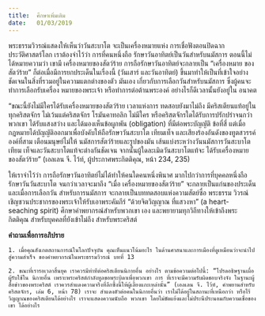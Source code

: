 ```yaml
---
title:  ศึกษาเพิ่มเติม
date:   01/03/2019
---
```


พระธรรมวิวรณ์แสดงให้เห็นว่าวันสะบาโต จะเป็นเครื่องหมายแห่ง การเชื่อฟังตอนปิดฉากประวัติศาสตร์โลก เราต้องจำไว้ว่า การที่คนหนึ่งถือ รักษาวันอาทิตย์เป็นวันสำหรับนมัสการ ตอนนี้ไม่ได้หมายความว่า เขามี เครื่องหมายของสัตว์ร้าย การถือรักษาวันอาทิตย์จะกลายเป็น “เครื่องหมาย ของสัตว์ร้าย” ก็ต่อเมื่อมีการยกประเด็นในเรื่องนี้ (วันเสาร์ และวันอาทิตย์) ขึ้นมาทำให้เป็นที่เข้าใจอย่างชัดเจนในสิ่งที่รวมอยู่ในความแตกต่างของตัว มันเอง เกี่ยวกับการเลือกวันสำหรับนมัสการ ซึ่งผู้คนจะทำการเลือกรับเครื่อง หมายของพระเจ้า หรือทำการต่อต้านพระองค์ อย่างไรก็ดีเวลานั้นยังอยู่ใน อนาคต

“ขณะนี้ยังไม่มีใครได้รับเครื่องหมายของสัตว์ร้าย เวลาแห่งการ ทดสอบยังมาไม่ถึง มีคริสเตียนแท้อยู่ในทุกคริสตจักร ไม่เว้นแต่คริสตจักร โรมันคาทอลิก ไม่มีใคร หรือคริสตจักรใดได้รับการปรักปรำจนกว่าพวกเขา ได้รับแสงสว่าง และได้มองเห็นข้อผูกพัน (obligation) ที่มีต่อพระบัญญัติ ข้อที่สี่ แต่เมื่อกฎหมายได้บัญญัติออกมาเพื่อบังคับให้ถือรักษาวันสะบาโต เทียมเท็จ และเสียงร้องอันดังของทูตสวรรค์องค์ที่สาม เตือนมนุษย์ไม่ให้ นมัสการสัตว์ร้ายและรูปของมัน เส้นแบ่งระหว่างวันนมัสการวันสะบาโตเทียม เท็จและวันสะบาโตแท้จะต่างกันชัดเจน จากนั้นผู้ใดละเมิดวันสะบาโตแท้จะ ได้รับเครื่องหมายของสัตว์ร้าย” (เอลเลน จี. ไว้ท์, ผู้ประกาศพระกิตติคุณ, หน้า 234, 235)

ให้เราจำไว้ว่า การถือรักษาวันอาทิตย์ไม่ได้ทำให้คนใดคนหนึ่งพินาศ มากไปกว่าการที่บุคคลหนึ่งถือรักษาวันวันสะบาโต จนกว่าเวลาจะมาถึง “เมื่อ เครื่องหมายของสัตว์ร้าย” จะกลายเป็นแก่นของประเด็น และเมื่อการเลือกวัน สำหรับการนมัสการ จะกลายเป็นบททดสอบแห่งความสัตย์ซื่อ พระธรรม วิวรณ์เชิญชวนประชากรของพระเจ้าให้รับเอาพระคัมภีร์ “ด้วยจิตวิญญาณ ที่แสวงหา” (a heart-seaching spirit) ศึกษาคำพยากรณ์สำหรับพวกเขา เอง และพยายามทุกวิถีทางให้เข้าถึงพระกิตติคุณ สำหรับบุคคลที่ยังเข้าไม่ถึง สำหรับพระคริสต์

**คำถามเพื่อการอภิปราย**

`1. เมื่อคุณสังเกตสถานการณ์ในโลกปัจจุบัน คุณเห็นแนวโน้มอะไร ในด้านศาสนาและการเมืองที่ดูเหมือนว่าจะนำไปสู่ความสำเร็จ ของคำพยากรณ์ในพระธรรมวิวรณ์ บทที่ 13`

`2. ขณะที่เรารอเวลาสิ้นยุค เราควรมีท่าทีต่อคริสเตียนนิกายอื่น อย่างไร ตามข้อความต่อไปนี้: “โปรดอธิษฐานเผื่อผู้รับใช้ใน นิกายอื่น เพราะพระคริสต์กำลังทูลขอพระบิดาเพื่อพวกเขา การ ที่เราจะมีความรับผิดชอบจริงจัง ในฐานะผู้สื่อข่าวของพระคริสต์ เราควรสำแดงความจริงที่ลึกซึ้งนี้ให้ผู้เลี้ยงแกะเหล่านั้น” (เอลเลน จี. ไว้ท์, คำพยานสำหรับคริสตจักร, เล่ม 6, หน้า 78) เราจะ สำแดงตัวต่อคนในนิกายอื่นว่า เราไม่ได้อยู่ในสถานะที่เหนือกว่า หรือไร้วิญญาณของคริสเตียนได้อย่างไร เราจะแสดงความนับถือ พวกเขา โดยไม่ขัดแย้งและไม่ประนีประนอมกับความเชื่อของเขา ได้อย่างไร`